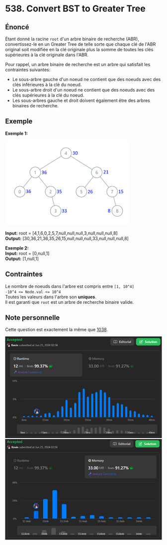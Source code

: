 # 538. Convert BST to Greater Tree

## Énoncé

Étant donné la racine `root` d'un arbre binaire de recherche (ABR), convertissez-le en un Greater Tree de telle sorte que chaque clé de l'ABR original soit modifiée en la clé originale plus la somme de toutes les clés supérieures à la clé originale dans l'ABR.

Pour rappel, un arbre binaire de recherche est un arbre qui satisfait les contraintes suivantes:

- Le sous-arbre gauche d'un noeud ne contient que des noeuds avec des clés inférieures à la clé du noeud.
- Le sous-arbre droit d'un noeud ne contient que des noeuds avec des clés supérieures à la clé du noeud.
- Les sous-arbres gauche et droit doivent également être des arbres binaires de recherche.

## Exemple

**Exemple 1:**

<img width=400px height=273px src="./imgs/img1.png"/>

**Input:** root = [4,1,6,0,2,5,7,null,null,null,3,null,null,null,8]  
**Output:** [30,36,21,36,35,26,15,null,null,null,33,null,null,null,8]

**Exemple 2:**  
**Input:** root = [0,null,1]  
**Output:** [1,null,1]

## Contraintes

Le nombre de noeuds dans l'arbre est compris entre `[1, 10^4]`  
`-10^4 <= Node.val <= 10^4`  
Toutes les valeurs dans l'arbre son **uniques**.  
Il est garanti que `root` est un arbre de recherche binaire valide.

## Note personnelle

Cette question est exactement la même que [1038](../1038.%20Binary%20Search%20Tree%20to%20Greater%20Sum%20Tree/).

<img src="./imgs/runtime.png"/>
<img src="./imgs/memory.png"/>
